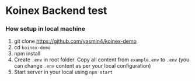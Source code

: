 # Koinex Backend test
### How setup in local machine
1) git clone https://github.com/yasmin4/koinex-demo
2) cd `koinex-demo`
3) npm install
4) Create `.env` in root folder. Copy all content from `example.env` to `.env` (you can change `.env` content as per your local configuration)
5) Start server in your local using  `npm start`

